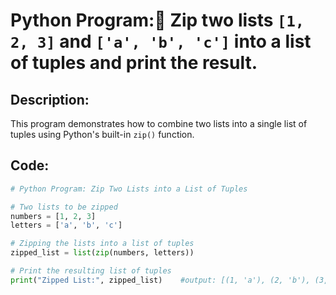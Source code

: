 # Python Program:🔗 Zip two lists `[1, 2, 3]` and `['a', 'b', 'c']` into a list of tuples and print the result.

## Description:
This program demonstrates how to combine two lists into a single list of tuples using Python's built-in `zip()` function.

## Code:
```python
# Python Program: Zip Two Lists into a List of Tuples

# Two lists to be zipped
numbers = [1, 2, 3]
letters = ['a', 'b', 'c']

# Zipping the lists into a list of tuples
zipped_list = list(zip(numbers, letters))

# Print the resulting list of tuples
print("Zipped List:", zipped_list)    #output: [(1, 'a'), (2, 'b'), (3, 'c')]
